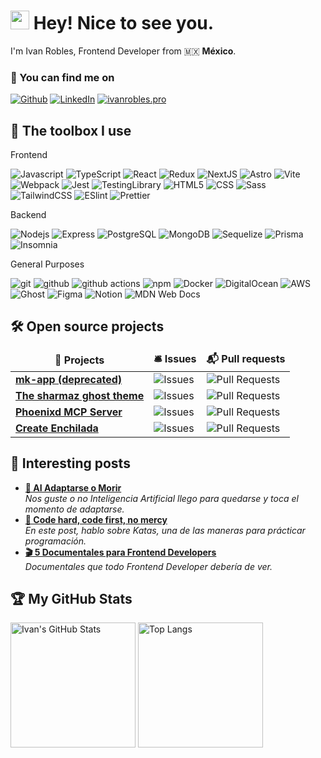<h1><img src="https://emojis.slackmojis.com/emojis/images/1531849430/4246/blob-sunglasses.gif?1531849430" width="30"/> Hey! Nice to see you.</h1>

<p>
  I'm Ivan Robles, Frontend Developer from 🇲🇽 <b>México</b>.
</p>

<h3>🔎 You can find me on</h3>
<p>
  <a href="https://github.com/Sharmaz" target="_blank"><img alt="Github" src="https://img.shields.io/badge/GitHub-%2312100E.svg?&style=for-the-badge&logo=Github&logoColor=white" /></a>
  <a href="https://www.linkedin.com/in/ivanroblesalonso/" target="_blank"><img alt="LinkedIn" src="https://img.shields.io/badge/linkedin-%230077B5.svg?&style=for-the-badge&logo=linkedin&logoColor=white" /></a>
  <a href="https://medium.com/@th.guibert" target="_blank"><img alt="ivanrobles.pro" src="https://img.shields.io/badge/ivanrobles.pro-%2312100E.svg?&style=for-the-badge&logo=ghost&logoColor=white" /></a>
</p>


<h2>🧰 The toolbox I use</h2>
<p>

  Frontend
  <p>
    <img alt="Javascript" src="https://img.shields.io/badge/-JavaScript-F7DF1E?style=flat-square&logo=Javascript&logoColor=white" />
    <img alt="TypeScript" src="https://img.shields.io/badge/-TypeScript-007ACC?style=flat-square&logo=typescript&logoColor=white" />
    <img alt="React" src="https://img.shields.io/badge/-React-45b8d8?style=flat-square&logo=react&logoColor=white" />
    <img alt="Redux" src="https://img.shields.io/badge/-Redux-764ABC?style=flat-square&logo=redux&logoColor=white" />
    <img alt="NextJS" src="https://img.shields.io/badge/-Next.js-000000?style=flat-square&logo=next.js&logoColor=white" />
    <img alt="Astro" src="https://img.shields.io/badge/-Astro-BC52EE?style=flat-square&logo=astro&logoColor=white" />
    <img alt="Vite" src="https://img.shields.io/badge/-Vite-646CFF?style=flat-square&logo=vite&logoColor=white" />
    <img alt="Webpack" src="https://img.shields.io/badge/-Webpack-8DD6F9?style=flat-square&logo=webpack&logoColor=white" />
    <img alt="Jest" src="https://img.shields.io/badge/-Jest-C21325?style=flat-square&logo=jest&logoColor=white" />
    <img alt="TestingLibrary" src="https://img.shields.io/badge/-Testing_Library-E445FB?style=flat-square&logo=testinglibrary&logoColor=white" />
    <img alt="HTML5" src="https://img.shields.io/badge/-HTML5-E34F26?style=flat-square&logo=html5&logoColor=white" />
    <img alt="CSS" src="https://img.shields.io/badge/-CSS-1572B6?style=flat-square&logo=css3&logoColor=white" />
    <img alt="Sass" src="https://img.shields.io/badge/-Sass-CC6699?style=flat-square&logo=sass&logoColor=white" />
    <img alt="TailwindCSS" src="https://img.shields.io/badge/-Tailwind_CSS-38B2AC?style=flat-square&logo=tailwind-css&logoColor=white" />
    <img alt="ESlint" src="https://img.shields.io/badge/-ESLint-4B32C3?style=flat-square&logo=eslint&logoColor=white" />
    <img alt="Prettier" src="https://img.shields.io/badge/-Prettier-F7B93E?style=flat-square&logo=prettier&logoColor=white" />
  </p>

  Backend
  <p>
    <img alt="Nodejs" src="https://img.shields.io/badge/-Nodejs-43853d?style=flat-square&logo=Node.js&logoColor=white" />
    <img alt="Express" src="https://img.shields.io/badge/-Express-000000?style=flat-square&logo=express&logoColor=white" />
    <img alt="PostgreSQL" src="https://img.shields.io/badge/-PostgreSQL-316192?style=flat-square&logo=postgresql&logoColor=white" />
    <img alt="MongoDB" src="https://img.shields.io/badge/-MongoDB-13aa52?style=flat-square&logo=mongodb&logoColor=white" />
    <img alt="Sequelize" src="https://img.shields.io/badge/-Sequelize-EE4623?style=flat-square&logo=sequelize&logoColor=white" />
    <img alt="Prisma" src="https://img.shields.io/badge/-Prisma-3900B3?style=flat-square&logo=prisma&logoColor=white" />
    <img alt="Insomnia" src="https://img.shields.io/badge/-Insomnia-5849BE?style=flat-square&logo=insomnia&logoColor=white" />
  </p>

  General Purposes
  <p>
    <img alt="git" src="https://img.shields.io/badge/-Git-F05032?style=flat-square&logo=git&logoColor=white" />
    <img alt="github" src="https://img.shields.io/badge/-Github-181717?style=flat-square&logo=github&logoColor=white" />
    <img alt="github actions" src="https://img.shields.io/badge/-Github_Actions-2088FF?style=flat-square&logo=github-actions&logoColor=white" />
    <img alt="npm" src="https://img.shields.io/badge/-NPM-CB3837?style=flat-square&logo=npm&logoColor=white" />
    <img alt="Docker" src="https://img.shields.io/badge/-Docker-46a2f1?style=flat-square&logo=docker&logoColor=white" />
    <img alt="DigitalOcean" src="https://img.shields.io/badge/-DigitalOcean-0080ff?style=flat-square&logo=digitalocean&logoColor=white" />
    <img alt="AWS" src="https://img.shields.io/badge/-AWS-232F3E?style=flat-square&logo=amazon-web-services&logoColor=white" />
    <img alt="Ghost" src="https://img.shields.io/badge/-Ghost-738A94?style=flat-square&logo=ghost&logoColor=white" />
    <img alt="Figma" src="https://img.shields.io/badge/-Figma-F24E1E?style=flat-square&logo=figma&logoColor=white" />
    <img alt="Notion" src="https://img.shields.io/badge/-Notion-000000?style=flat-square&logo=notion&logoColor=white" />
    <img alt="MDN Web Docs" src="https://img.shields.io/badge/-MDN_Web_Docs-000000?style=flat-square&logo=mdn-web-docs&logoColor=white" />
  </p>
</p>

<h2>🛠️ Open source projects</h2>
<table>
  <thead align="center">
    <tr border: none;>
      <td><b>🎁 Projects</b></td>
      <td><b>🛎 Issues</b></td>
      <td><b>📬 Pull requests</b></td>
    </tr>
  </thead>
  <tbody>
    <tr>
      <td><a href="https://github.com/Sharmaz/mk-app"><b>mk-app (deprecated)</b></a></td>
      <td><img alt="Issues" src="https://img.shields.io/github/issues/Sharmaz/mk-app?style=flat-square&labelColor=343b41"/></td>
      <td><img alt="Pull Requests" src="https://img.shields.io/github/issues-pr/Sharmaz/mk-app?style=flat-square&labelColor=343b41"/></td>
    </tr>
	  <tr>
      <td><a href="https://github.com/Sharmaz/the-sharmaz"><b>The sharmaz ghost theme</b></a></td>
      <td><img alt="Issues" src="https://img.shields.io/github/issues/Sharmaz/the-sharmaz?style=flat-square&labelColor=343b41"/></td>
      <td><img alt="Pull Requests" src="https://img.shields.io/github/issues-pr/Sharmaz/the-sharmaz?style=flat-square&labelColor=343b41"/></td>
    </tr>
    <tr>
      <td><a href="https://github.com/Sharmaz/phoenixd-mcp-server"><b>Phoenixd MCP Server</b></a></td>
      <td><img alt="Issues" src="https://img.shields.io/github/issues/Sharmaz/phoenixd-mcp-server?style=flat-square&labelColor=343b41"/></td>
      <td><img alt="Pull Requests" src="https://img.shields.io/github/issues-pr/Sharmaz/phoenixd-mcp-server?style=flat-square&labelColor=343b41"/></td>
    </tr>
    <tr>
      <td><a href="https://github.com/Sharmaz/enchilada"><b>Create Enchilada</b></a></td>
      <td><img alt="Issues" src="https://img.shields.io/github/issues/Sharmaz/enchilada?style=flat-square&labelColor=343b41"/></td>
      <td><img alt="Pull Requests" src="https://img.shields.io/github/issues-pr/Sharmaz/enchilada?style=flat-square&labelColor=343b41"/></td>
    </tr>
  </tbody>
</table>

<h2>📝 Interesting posts</h2>

<ul>
  <li>
    <a href="https://ivanrobles.pro/code-hard-code-first-no-mercy/"><b>🤖 AI Adaptarse o Morir</b></a>
    <br/><i>Nos guste o no Inteligencia Artificial llego para quedarse y toca el momento de adaptarse.</i></li>
  </li>
  <li>
    <a href="https://ivanrobles.pro/code-hard-code-first-no-mercy/"><b>🥋 Code hard, code first, no mercy</b></a>
    <br/><i>En este post, hablo sobre Katas, una de las maneras para prácticar programación.</i></li>
  <li>
    <a href="https://ivanrobles.pro/5-documentales-para-frontend-developers/"><b>🎬 5 Documentales para Frontend Developers</b></a>
    <br/><i>Documentales que todo Frontend Developer debería de ver.</i>
  </li>
</ul>

<p>
  <h2>🏆 My GitHub Stats</h2>
  <img src="https://github-readme-stats.vercel.app/api?username=Sharmaz&show_icons=true&theme=react" alt="Ivan's GitHub Stats" style="height: 200px;" />
  <img src="https://github-readme-stats.vercel.app/api/top-langs/?username=Sharmaz&layout=compact&theme=react" alt="Top Langs" style="height: 200px;" />
</p>
